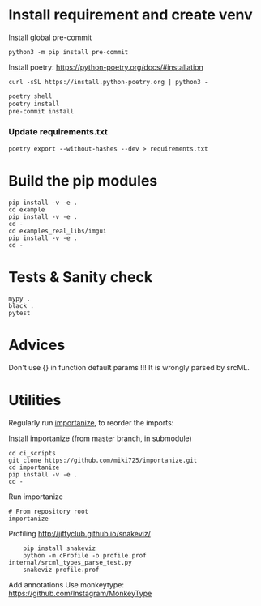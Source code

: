 # Install requirement and create venv

Install global pre-commit
```
python3 -m pip install pre-commit
```

Install poetry: https://python-poetry.org/docs/#installation

```
curl -sSL https://install.python-poetry.org | python3 -
```


```bash
poetry shell
poetry install
pre-commit install
```


### Update requirements.txt

```
poetry export --without-hashes --dev > requirements.txt
```


# Build the pip modules

```
pip install -v -e .
cd example
pip install -v -e .
cd -
cd examples_real_libs/imgui
pip install -v -e .
cd -
```

# Tests & Sanity check
```
mypy .
black .
pytest
```

# Advices

Don't use {} in function default params !!! It is wrongly parsed by srcML.

# Utilities
Regularly run [importanize](https://github.com/miki725/importanize), to reorder the imports:

Install importanize (from master branch, in submodule)
```
cd ci_scripts
git clone https://github.com/miki725/importanize.git
cd importanize
pip install -v -e .
cd -
```

Run importanize
```
# From repository root
importanize
```

Profiling
    http://jiffyclub.github.io/snakeviz/

        pip install snakeviz
        python -m cProfile -o profile.prof internal/srcml_types_parse_test.py
        snakeviz profile.prof


Add annotations
    Use monkeytype: https://github.com/Instagram/MonkeyType
